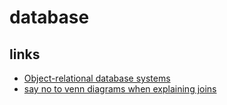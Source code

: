# database


## links
* [Object-relational database systems](http://www.cburch.com/cs/340/reading/ordbms/index.html)
* [say no to venn diagrams when explaining joins](https://blog.jooq.org/2016/07/05/say-no-to-venn-diagrams-when-explaining-joins/)


